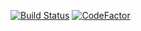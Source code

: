 [![Build Status](https://www.travis-ci.org/XinyuSHAN/GL51_project.svg?branch=master)](https://www.travis-ci.org/XinyuSHAN/GL51_project)
[![CodeFactor](https://www.codefactor.io/repository/github/xinyushan/gl51-projet/badge)](https://www.codefactor.io/repository/github/xinyushan/gl51-projet)
